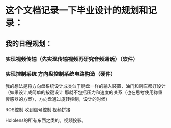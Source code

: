 # 这个文档记录一下毕业设计的规划和记录：

## 我的日程规划：

### 实现视频传输（先实现传输视频再研究音频通话）（软件）

### 实现控制系统 方向盘控制系统电路构造（硬件）

我的想法是将方向盘系统设计成类似于键盘一样的输入装置，油门和刹车都好设计（如果设计成简单的按键设计 那就不包括压力和速度的关系（也在思考使用称重传感器的方案），方向盘通过旋转控制，设计的时候）



ROS控制 收到信号控制  视频拼接 



Hololens的所有东西之类的。视频投影。

